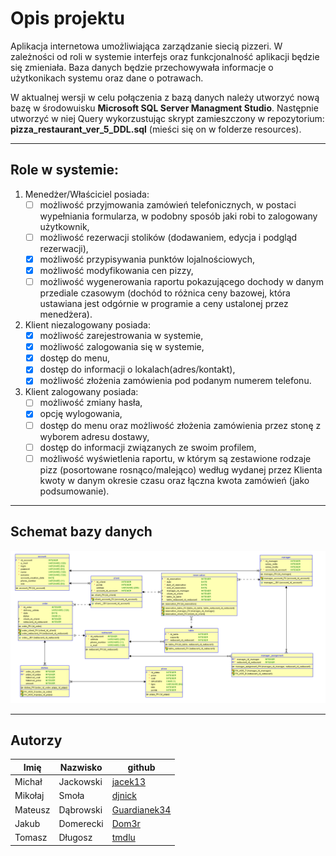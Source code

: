 # **Opis projektu**

Aplikacja internetowa umożliwiająca zarządzanie siecią pizzeri. W zależności od roli w systemie interfejs oraz funkcjonalność aplikacji będzie się zmieniała. Baza danych będzie przechowywała informacje o użytkonikach systemu oraz dane o potrawach.

W aktualnej wersji w celu połączenia z bazą danych należy utworzyć nową bazę w środowuisku **Microsoft SQL Server Managment Studio**. Następnie utworzyć w niej Query wykorzustując skrypt zamieszczony w repozytorium: **pizza_restaurant_ver_5_DDL.sql** (mieści się on w folderze resources).

---

## **Role w systemie:**
1. Menedżer/Właściciel posiada: 
   - [ ] możliwość przyjmowania zamówień telefonicznych, w postaci wypełniania formularza, w podobny sposób jaki robi to zalogowany użytkownik,
   - [ ] możliwość rezerwacji stolików (dodawaniem, edycja i podgląd rezerwacji),
   - [X] możliwość przypisywania punktów lojalnościowych, 
   - [X] możliwość modyfikowania cen pizzy,
   - [ ] możliwość wygenerowania raportu pokazującego dochody w danym przediale czasowym (dochód to różnica ceny bazowej, która ustawiana jest odgórnie w programie a ceny ustalonej przez menedżera).
2. Klient niezalogowany posiada:
   - [X] możliwość zarejestrowania w systemie,
   - [X] możliwość zalogowania się w systemie,
   - [X] dostęp do menu,
   - [X] dostęp do informacji o lokalach(adres/kontakt),
   - [X] możliwość złożenia zamówienia pod podanym numerem telefonu.
3. Klient zalogowany posiada:
   - [ ] możliwość zmiany hasła,
   - [X] opcję wylogowania,
   - [ ] dostęp do menu oraz możliwość złożenia zamówienia przez stonę z wyborem adresu dostawy,
   - [ ] dostęp do informacji związanych ze swoim profilem,
   - [ ] możliwość wyświetlenia raportu, w którym są zestawione rodzaje pizz (posortowane rosnąco/malejąco) według wydanej przez Klienta kwoty w danym okresie czasu oraz łączna kwota zamówień (jako podsumowanie).

---

## **Schemat bazy danych**
![](resources/Relacyjny_ver_6.PNG)

---

## **Autorzy**
| Imię | Nazwisko|github|
|------|---------|----|
|Michał|Jackowski|[jacek13](https://github.com/jacek13)|
|Mikołaj|Smoła|[djnick](https://github.com/djnick)|
|Mateusz|Dąbrowski|[Guardianek34](https://github.com/Guardianek34)|
|Jakub|Domerecki|[Dom3r](https://github.com/Dom3r)|
|Tomasz|Długosz|[tmdlu](https://github.com/tmdlu)|

